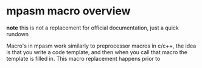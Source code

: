 # mpasm macro overview #
**note** this is not a replacement for official documentation, just a quick rundown

Macro's in mpasm work similarly to preprocessor macros in c/c++, the idea is that you write a code template, and then when you call that macro the template is filled in. This macro replacement happens prior to 
